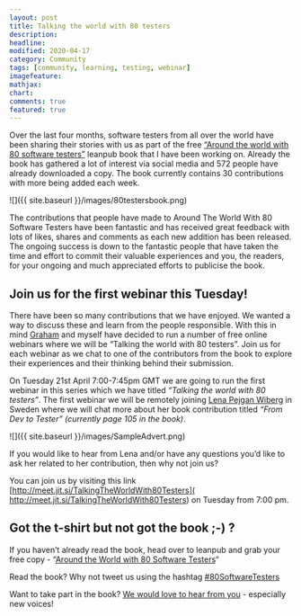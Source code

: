 ```yaml
---
layout: post
title: Talking the world with 80 testers
description: 
headline: 
modified: 2020-04-17
category: Community
tags: [community, learning, testing, webinar]
imagefeature: 
mathjax: 
chart: 
comments: true
featured: true
---
```


Over the last four months, software testers from all over the world have been sharing their stories with us as part of the free [“Around the world with 80 software testers”](https://leanpub.com/AroundTheWorldWith80SoftwareTesters) leanpub book that I have been working on. Already the book has gathered a lot of interest via social media and 572 people have already downloaded a copy. The book currently contains 30 contributions with more being added each week.

![]({{ site.baseurl }}/images/80testersbook.png)

The contributions that people have made to Around The World With 80 Software Testers have been fantastic and has received great feedback with lots of likes, shares and comments as each new addition has been released. The ongoing success is down to the fantastic people that have taken the time and effort to commit their valuable experiences and you, the readers, for your ongoing and much appreciated efforts to publicise the book.

## Join us for the first webinar this Tuesday!

There have been so many contributions that we have enjoyed. We wanted a way to discuss these and learn from the people responsible. With this in mind [Graham](https://twitter.com/grhmellis) and myself have decided to run a number of free online webinars where we will be “Talking the world with 80 testers”. Join us for each webinar as we chat to one of the contributors from the book to explore their experiences and their thinking behind their submission.

On Tuesday 21st April 7:00-7:45pm GMT we are going to run the first webinar in this series which we have titled *“Talking the world with 80 testers”*. The first webinar we will be remotely joining [Lena Pejgan Wiberg](https://twitter.com/LenaPejgan) in Sweden where we will chat more about her book contribution titled *“From Dev to Tester”* *(currently page 105 in the book)*.

![]({{ site.baseurl }}/images/SampleAdvert.png)

If you would like to hear from Lena and/or have any questions you’d like to ask her related to her contribution, then why not join us?

You can join us by visiting this link [http://meet.jit.si/TalkingTheWorldWith80Testers]( http://meet.jit.si/TalkingTheWorldWith80Testers) on Tuesday from 7:00 pm.

## Got the t-shirt but not got the book ;-) ?

If you haven’t already read the book, head over to leanpub and grab your free copy -  “[Around the World with 80 Software Testers](https://leanpub.com/AroundTheWorldWith80SoftwareTesters)“ 

Read the book? Why not tweet us using the hashtag [#80SoftwareTesters](https://twitter.com/search?q=%2380SoftwareTesters&src=typed_query) 

Want to take part in the book? [We would love to hear from you](https://twitter.com/11vlr) - especially new voices! 
